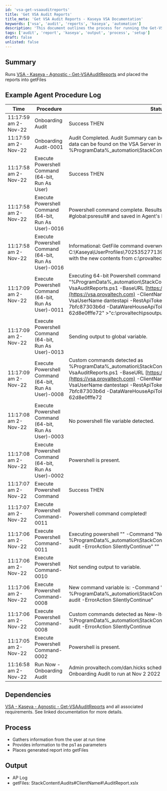 ```yaml
---
id: 'vsa-get-vsaauditreports'
title: 'Get VSA Audit Reports'
title_meta: 'Get VSA Audit Reports - Kaseya VSA Documentation'
keywords: ['vsa', 'audit', 'reports', 'kaseya', 'automation']
description: 'This document outlines the process for running the Get-VSAAuditReports script in Kaseya VSA, detailing the procedure log, dependencies, and output generated during execution. Users will learn how to gather information, provide parameters, and access the generated audit reports.'
tags: ['audit', 'report', 'kaseya', 'output', 'process', 'setup']
draft: false
unlisted: false
---
```

## Summary

Runs [VSA - Kaseya - Agnostic - Get-VSAAuditReports](https://proval.itglue.com/DOC-5078775-9733460) and placed the reports into getFiles

## Example Agent Procedure Log

| Time                     | Procedure                                      | Status                                                                                      | User                        |
|--------------------------|------------------------------------------------|---------------------------------------------------------------------------------------------|-----------------------------|
| 11:17:59 am 2-Nov-22    | Onboarding Audit                               | Success THEN                                                                               | provaltech.com/dan.hicks   |
| 11:17:59 am 2-Nov-22    | Onboarding Audit-0001                         | Audit Completed. Audit Summary can be found in GetFiles. Individual CSV data can be found on the VSA Server in %ProgramData%\_automation\StackContent\ProvalTechnologies\audit\CSVs. | provaltech.com/dan.hicks   |
| 11:17:58 am 2-Nov-22    | Execute Powershell Command (64-bit, Run As User) | Success THEN                                                                               | provaltech.com/dan.hicks   |
| 11:17:58 am 2-Nov-22    | Execute Powershell Command (64-bit, Run As User)-0016 | Powershell command complete. Results returned to global variable #global:psresult# and saved in Agent's Documents tab. | provaltech.com/dan.hicks   |
| 11:17:58 am 2-Nov-22    | Execute Powershell Command (64-bit, Run As User)-0016 | Informational: GetFile command overwrote the server file C:\Kaseya\UserProfiles\702535277139695\GetFiles\..\docs\psoutput.txt with the new contents from c:\provaltech\psoutput.txt in THEN step 3. | provaltech.com/dan.hicks   |
| 11:17:09 am 2-Nov-22    | Execute Powershell Command (64-bit, Run As User)-0011 | Executing 64-bit Powershell command as User: "" -command "%ProgramData%\_automation\StackContent\ProvalTechnologies\audit\Get-VsaAuditReports.ps1 -BaseURL [https://vsa.provaltech.com](https://vsa.provaltech.com) -ClientName ProvalTechnologies -VsaUserName dantestapi -RestApiToken 09f24c36-4091-46a3-9f53-7bfc87303b6d -DataWareHouseApiToken 159cf24f-918b-4149-b9d7-62d8e0fffe72" >"c:\provaltech\psoutputtmp.txt" | provaltech.com/dan.hicks   |
| 11:17:09 am 2-Nov-22    | Execute Powershell Command (64-bit, Run As User)-0013 | Sending output to global variable.                                                         | provaltech.com/dan.hicks   |
| 11:17:09 am 2-Nov-22    | Execute Powershell Command (64-bit, Run As User)-0008 | Custom commands detected as %ProgramData%\_automation\StackContent\ProvalTechnologies\audit\Get-VsaAuditReports.ps1 -BaseURL [https://vsa.provaltech.com](https://vsa.provaltech.com) -ClientName ProvalTechnologies -VsaUserName dantestapi -RestApiToken 09f24c36-4091-46a3-9f53-7bfc87303b6d -DataWareHouseApiToken 159cf24f-918b-4149-b9d7-62d8e0fffe72 | provaltech.com/dan.hicks   |
| 11:17:08 am 2-Nov-22    | Execute Powershell Command (64-bit, Run As User)-0003 | No powershell file variable detected.                                                      | provaltech.com/dan.hicks   |
| 11:17:08 am 2-Nov-22    | Execute Powershell Command (64-bit, Run As User)-0002 | Powershell is present.                                                                     | provaltech.com/dan.hicks   |
| 11:17:07 am 2-Nov-22    | Execute Powershell Command                      | Success THEN                                                                               | provaltech.com/dan.hicks   |
| 11:17:07 am 2-Nov-22    | Execute Powershell Command-0011                | Powershell command completed!                                                              | provaltech.com/dan.hicks   |
| 11:17:06 am 2-Nov-22    | Execute Powershell Command-0011                | Executing powershell "" -Command "New-Item -Type Directory -Path %ProgramData%\_automation\StackContent\ProvalTechnologies -Name audit -ErrorAction SilentlyContinue" "" | provaltech.com/dan.hicks   |
| 11:17:06 am 2-Nov-22    | Execute Powershell Command-0010                | Not sending output to variable.                                                            | provaltech.com/dan.hicks   |
| 11:17:06 am 2-Nov-22    | Execute Powershell Command-0008                | New command variable is: -Command "New-Item -Type Directory -Path %ProgramData%\_automation\StackContent\ProvalTechnologies -Name audit -ErrorAction SilentlyContinue" | provaltech.com/dan.hicks   |
| 11:17:06 am 2-Nov-22    | Execute Powershell Command-0008                | Custom commands detected as New-Item -Type Directory -Path %ProgramData%\_automation\StackContent\ProvalTechnologies -Name audit -ErrorAction SilentlyContinue | provaltech.com/dan.hicks   |
| 11:17:05 am 2-Nov-22    | Execute Powershell Command-0002                | Powershell is present.                                                                      | provaltech.com/dan.hicks   |
| 11:16:58 am 2-Nov-22    | Run Now - Onboarding Audit                      | Admin provaltech.com/dan.hicks scheduled procedure Run Now - Onboarding Audit to run at Nov 2 2022 11:16AM |                             |

## Dependencies

[VSA - Kaseya - Agnostic - Get-VSAAuditReports](https://proval.itglue.com/DOC-5078775-9733460) and all associated requirements. See linked documentation for more details.

## Process

- Gathers information from the user at run time
- Provides information to the ps1 as parameters
- Places generated report into getFiles

## Output

- AP Log
- getFiles: StackContent\Audits\#ClientName#\AuditReport.xslx


